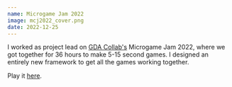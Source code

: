 ```yaml
---
name: Microgame Jam 2022
image: mcj2022_cover.png
date: 2022-12-25
---
```

I worked as project lead on [GDA Collab's](http://gdacollab.com/) Microgame Jam 2022, where we got together for 36 hours to make 5-15 second games. I designed an entirely new framework to get all the games working together.

Play it [here](https://game-design-art-collab.itch.io/microgame-jam-2022).